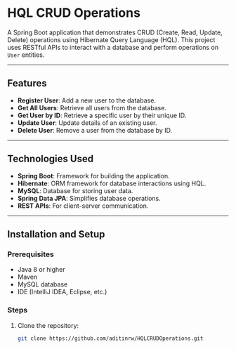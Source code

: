 # HQL CRUD Operations

A Spring Boot application that demonstrates CRUD (Create, Read, Update, Delete) operations using Hibernate Query Language (HQL). This project uses RESTful APIs to interact with a database and perform operations on `User` entities.

---

## Features
- **Register User**: Add a new user to the database.
- **Get All Users**: Retrieve all users from the database.
- **Get User by ID**: Retrieve a specific user by their unique ID.
- **Update User**: Update details of an existing user.
- **Delete User**: Remove a user from the database by ID.

---

## Technologies Used
- **Spring Boot**: Framework for building the application.
- **Hibernate**: ORM framework for database interactions using HQL.
- **MySQL**: Database for storing user data.
- **Spring Data JPA**: Simplifies database operations.
- **REST APIs**: For client-server communication.

---

## Installation and Setup

### Prerequisites
- Java 8 or higher
- Maven
- MySQL database
- IDE (IntelliJ IDEA, Eclipse, etc.)

### Steps
1. Clone the repository:
   ```bash
   git clone https://github.com/aditinrw/HQLCRUDOperations.git
  
